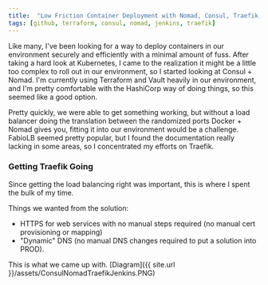 ```yaml
---
title:  "Low Friction Container Deployment with Nomad, Consul, Traefik, Jenkins, Terraform, and Github"
tags: [github, terraform, consul, nomad, jenkins, traefik]
---
```


Like many, I've been looking for a way to deploy containers in our environment securely and efficiently with a minimal amount of fuss. After taking a hard look at Kubernetes, I came to the realization it might be a little too complex to roll out in our environment, so I started looking at Consul + Nomad. I'm currently using Terraform and Vault heavily in our environment, and I'm pretty comfortable with the HashiCorp way of doing things, so this seemed like a good option.

Pretty quickly, we were able to get something working, but without a load balancer doing the translation between the randomized ports Docker + Nomad gives you, fitting it into our environment would be a challenge. FabioLB seemed pretty popular, but I found the documentation really lacking in some areas, so I concentrated my efforts on Traefik.

### Getting Traefik Going

Since getting the load balancing right was important, this is where I spent the bulk of my time.

Things we wanted from the solution:
* HTTPS for web services with no manual steps required (no manual cert provisioning or mapping)
* "Dynamic" DNS (no manual DNS changes required to put a solution into PROD).

This is what we came up with.
[Diagram]({{ site.url }}/assets/ConsulNomadTraefikJenkins.PNG)
